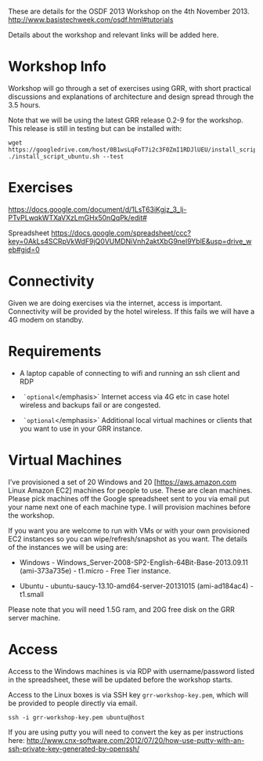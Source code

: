 These are details for the OSDF 2013 Workshop on the 4th November 2013.
<http://www.basistechweek.com/osdf.html#tutorials>

Details about the workshop and relevant links will be added here.

# Workshop Info

Workshop will go through a set of exercises using GRR, with short
practical discussions and explanations of architecture and design spread
through the 3.5 hours.

Note that we will be using the latest GRR release 0.2-9 for the
workshop. This release is still in testing but can be installed
    with:

    wget https://googledrive.com/host/0B1wsLqFoT7i2c3F0ZmI1RDJlUEU/install_script_ubuntu.sh
    ./install_script_ubuntu.sh --test

# Exercises

<https://docs.google.com/document/d/1LsT63iKgjz_3_lj-PTvPLwqkWTXaVXzLmGHx50nQqPk/edit#>

Spreadsheet
<https://docs.google.com/spreadsheet/ccc?key=0AkLs4SCRpVkWdF9jQ0VUMDNiVnh2aktXbG9nel9YblE&usp=drive_web#gid=0>

# Connectivity

Given we are doing exercises via the internet, access is important.
Connectivity will be provided by the hotel wireless. If this fails we
will have a 4G modem on standby.

# Requirements

  - A laptop capable of connecting to wifi and running an ssh client and
    RDP

  - `` `optional``\</emphasis\>\` Internet access via 4G etc in case
    hotel wireless and backups fail or are congested.

  - `` `optional``\</emphasis\>\` Additional local virtual machines or
    clients that you want to use in your GRR instance.

# Virtual Machines

I’ve provisioned a set of 20 Windows and 20 \[<https://aws.amazon.com>
Linux Amazon EC2\] machines for people to use. These are clean machines.
Please pick machines off the Google spreadsheet sent to you via email
put your name next one of each machine type. I will provision machines
before the workshop.

If you want you are welcome to run with VMs or with your own provisioned
EC2 instances so you can wipe/refresh/snapshot as you want. The details
of the instances we will be using are:

  - Windows - Windows\_Server-2008-SP2-English-64Bit-Base-2013.09.11
    (ami-373a735e) - t1.micro - Free Tier instance.

  - Ubuntu - ubuntu-saucy-13.10-amd64-server-20131015 (ami-ad184ac4) -
    t1.small

Please note that you will need 1.5G ram, and 20G free disk on the GRR
server machine.

# Access

Access to the Windows machines is via RDP with username/password listed
in the spreadsheet, these will be updated before the workshop starts.

Access to the Linux boxes is via SSH key `grr-workshop-key.pem`, which
will be provided to people directly via email.

    ssh -i grr-workshop-key.pem ubuntu@host

If you are using putty you will need to convert the key as per
instructions here:
<http://www.cnx-software.com/2012/07/20/how-use-putty-with-an-ssh-private-key-generated-by-openssh/>

